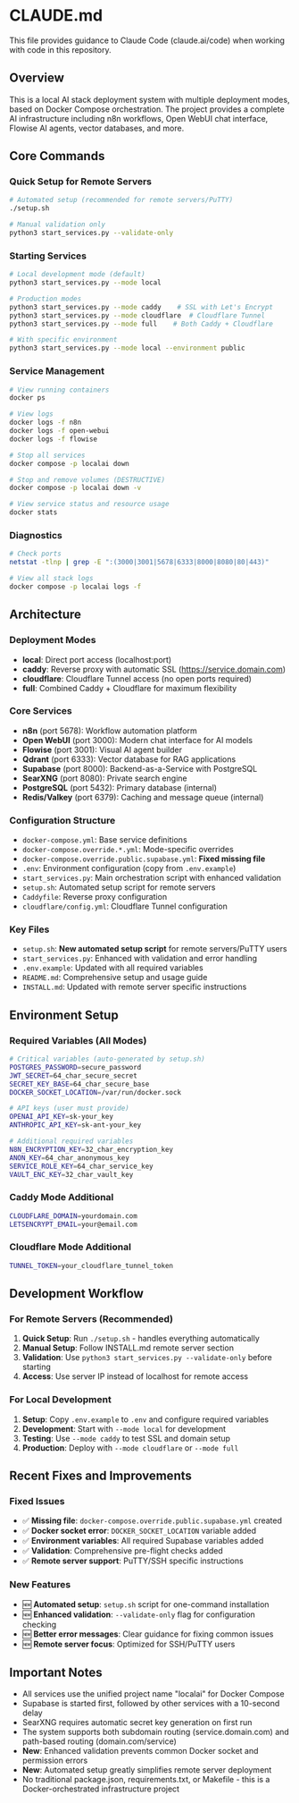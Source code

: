 # CLAUDE.md

This file provides guidance to Claude Code (claude.ai/code) when working with code in this repository.

## Overview

This is a local AI stack deployment system with multiple deployment modes, based on Docker Compose orchestration. The project provides a complete AI infrastructure including n8n workflows, Open WebUI chat interface, Flowise AI agents, vector databases, and more.

## Core Commands

### Quick Setup for Remote Servers
```bash
# Automated setup (recommended for remote servers/PuTTY)
./setup.sh

# Manual validation only
python3 start_services.py --validate-only
```

### Starting Services
```bash
# Local development mode (default)
python3 start_services.py --mode local

# Production modes
python3 start_services.py --mode caddy    # SSL with Let's Encrypt
python3 start_services.py --mode cloudflare  # Cloudflare Tunnel
python3 start_services.py --mode full    # Both Caddy + Cloudflare

# With specific environment
python3 start_services.py --mode local --environment public
```

### Service Management
```bash
# View running containers
docker ps

# View logs
docker logs -f n8n
docker logs -f open-webui
docker logs -f flowise

# Stop all services
docker compose -p localai down

# Stop and remove volumes (DESTRUCTIVE)
docker compose -p localai down -v

# View service status and resource usage
docker stats
```

### Diagnostics
```bash
# Check ports
netstat -tlnp | grep -E ":(3000|3001|5678|6333|8000|8080|80|443)"

# View all stack logs
docker compose -p localai logs -f
```

## Architecture

### Deployment Modes
- **local**: Direct port access (localhost:port)
- **caddy**: Reverse proxy with automatic SSL (https://service.domain.com)
- **cloudflare**: Cloudflare Tunnel access (no open ports required)
- **full**: Combined Caddy + Cloudflare for maximum flexibility

### Core Services
- **n8n** (port 5678): Workflow automation platform
- **Open WebUI** (port 3000): Modern chat interface for AI models
- **Flowise** (port 3001): Visual AI agent builder
- **Qdrant** (port 6333): Vector database for RAG applications
- **Supabase** (port 8000): Backend-as-a-Service with PostgreSQL
- **SearXNG** (port 8080): Private search engine
- **PostgreSQL** (port 5432): Primary database (internal)
- **Redis/Valkey** (port 6379): Caching and message queue (internal)

### Configuration Structure
- `docker-compose.yml`: Base service definitions
- `docker-compose.override.*.yml`: Mode-specific overrides
- `docker-compose.override.public.supabase.yml`: **Fixed missing file**
- `.env`: Environment configuration (copy from `.env.example`)
- `start_services.py`: Main orchestration script with enhanced validation
- `setup.sh`: Automated setup script for remote servers
- `Caddyfile`: Reverse proxy configuration
- `cloudflare/config.yml`: Cloudflare Tunnel configuration

### Key Files
- `setup.sh`: **New automated setup script** for remote servers/PuTTY users
- `start_services.py`: Enhanced with validation and error handling
- `.env.example`: Updated with all required variables
- `README.md`: Comprehensive setup and usage guide
- `INSTALL.md`: Updated with remote server specific instructions

## Environment Setup

### Required Variables (All Modes)
```bash
# Critical variables (auto-generated by setup.sh)
POSTGRES_PASSWORD=secure_password
JWT_SECRET=64_char_secure_secret
SECRET_KEY_BASE=64_char_secure_base
DOCKER_SOCKET_LOCATION=/var/run/docker.sock

# API keys (user must provide)
OPENAI_API_KEY=sk-your_key
ANTHROPIC_API_KEY=sk-ant-your_key

# Additional required variables
N8N_ENCRYPTION_KEY=32_char_encryption_key
ANON_KEY=64_char_anonymous_key
SERVICE_ROLE_KEY=64_char_service_key
VAULT_ENC_KEY=32_char_vault_key
```

### Caddy Mode Additional
```bash
CLOUDFLARE_DOMAIN=yourdomain.com
LETSENCRYPT_EMAIL=your@email.com
```

### Cloudflare Mode Additional
```bash
TUNNEL_TOKEN=your_cloudflare_tunnel_token
```

## Development Workflow

### For Remote Servers (Recommended)
1. **Quick Setup**: Run `./setup.sh` - handles everything automatically
2. **Manual Setup**: Follow INSTALL.md remote server section
3. **Validation**: Use `python3 start_services.py --validate-only` before starting
4. **Access**: Use server IP instead of localhost for remote access

### For Local Development
1. **Setup**: Copy `.env.example` to `.env` and configure required variables
2. **Development**: Start with `--mode local` for development
3. **Testing**: Use `--mode caddy` to test SSL and domain setup
4. **Production**: Deploy with `--mode cloudflare` or `--mode full`

## Recent Fixes and Improvements

### Fixed Issues
- ✅ **Missing file**: `docker-compose.override.public.supabase.yml` created
- ✅ **Docker socket error**: `DOCKER_SOCKET_LOCATION` variable added
- ✅ **Environment variables**: All required Supabase variables added
- ✅ **Validation**: Comprehensive pre-flight checks added
- ✅ **Remote server support**: PuTTY/SSH specific instructions

### New Features
- 🆕 **Automated setup**: `setup.sh` script for one-command installation
- 🆕 **Enhanced validation**: `--validate-only` flag for configuration checking
- 🆕 **Better error messages**: Clear guidance for fixing common issues
- 🆕 **Remote server focus**: Optimized for SSH/PuTTY users

## Important Notes

- All services use the unified project name "localai" for Docker Compose
- Supabase is started first, followed by other services with a 10-second delay
- SearXNG requires automatic secret key generation on first run
- The system supports both subdomain routing (service.domain.com) and path-based routing (domain.com/service)
- **New**: Enhanced validation prevents common Docker socket and permission errors
- **New**: Automated setup greatly simplifies remote server deployment
- No traditional package.json, requirements.txt, or Makefile - this is a Docker-orchestrated infrastructure project